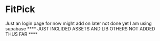 # FitPick
Just an login page for now might add on later not done yet I am using supabase 
**** JUST INCLIDED ASSETS AND LIB OTHERS NOT ADDED THUS FAR ****
